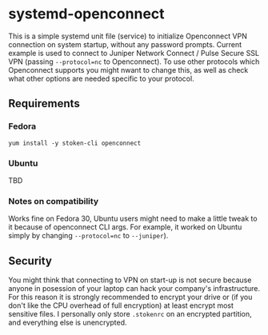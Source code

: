 # systemd-openconnect
This is a simple systemd unit file (service) to initialize Openconnect VPN connection on system startup, without any password prompts. Current example is used to connect to Juniper Network Connect / Pulse Secure SSL VPN (passing `--protocol=nc` to Openconnect). To use other protocols which Openconnect supports you might nwant to change this, as well as check what other options are needed specific to your protocol.

## Requirements
### Fedora
```
yum install -y stoken-cli openconnect
```

### Ubuntu
TBD

### Notes on compatibility
Works fine on Fedora 30, Ubuntu users might need to make a little tweak to it because of openconnect CLI args. For example, it worked on Ubuntu simply by changing `--protocol=nc` to `--juniper`).

## Security
You might think that connecting to VPN on start-up is not secure because anyone in posession of your laptop can hack your company's infrastructure. For this reason it is strongly recommended to encrypt your drive or (if you don't like the CPU overhead of full encryption) at least encrypt most sensitive files. I personally only store `.stokenrc` on an encrypted partition, and everything else is unencrypted. 
